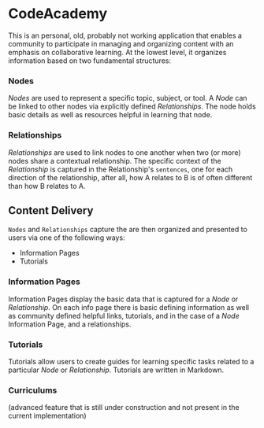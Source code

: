 # CodeAcademy

This is an personal, old, probably not working application that enables a community to participate in managing and organizing content with an emphasis on collaborative learning.  At the lowest level, it organizes information based on two fundamental structures:

### Nodes
*Nodes* are used to represent a specific topic, subject, or tool.  A *Node* can be linked to other nodes via explicitly defined *Relationships*.  The node holds basic details as well as resources helpful in learning that node.

### Relationships
*Relationships* are used to link nodes to one another when two (or more) nodes share a contextual relationship.  The specific context of the *Relationship* is captured in the Relationship's `sentences`, one for each direction of the relationship, after all, how A relates to B is of often different than how B relates to A.

## Content Delivery
`Nodes` and `Relationships` capture the are then organized and presented to users via one of the following ways:

* Information Pages
* Tutorials

### Information Pages 
Information Pages display the basic data that is captured for a *Node* or *Relationship*.  On each info page there is basic defining information as well as community defined helpful links, tutorials, and in the case of a *Node* Information Page, and a relationships.

### Tutorials 
Tutorials allow users to create guides for learning specific tasks related to a particular *Node* or *Relationship*.  Tutorials are written in Markdown.

### Curriculums 
(advanced feature that is still under construction and not present in the current implementation)
